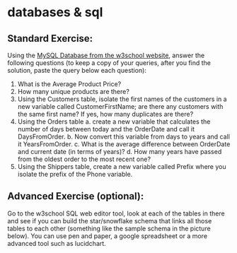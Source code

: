 # databases & sql
## Standard Exercise:
Using the [MySQL Database from the w3school website](https://www.w3schools.com/sql/trymysql.asp), answer the following questions (to keep a copy of your queries, after you find the solution, paste the query below each question):
1. What is the Average Product Price?
2. How many unique products are there?
3. Using the Customers table, isolate the first names of the customers in a new variable called CustomerFirstName; are there any customers with the same first name? If yes, how many duplicates are there?
4. Using the Orders table
   a. create a new variable that calculates the number of days between today and the OrderDate and call it DaysFromOrder.
   b. Now convert this variable from days to years and call it YearsFromOrder.
   c. What is the average difference between OrderDate and current date (in terms of years)?
   d. How many years have passed from the oldest order to the most recent one?
5. Using the Shippers table, create a new variable called Prefix where you isolate the prefix of the Phone variable.

## Advanced Exercise (optional):
Go to the w3school SQL web editor tool, look at each of the tables in there and see if you can build the star/snowflake schema that links all those tables to each other (something like the sample schema in the picture below). You can use pen and paper, a google spreadsheet or a more advanced tool such as lucidchart.

